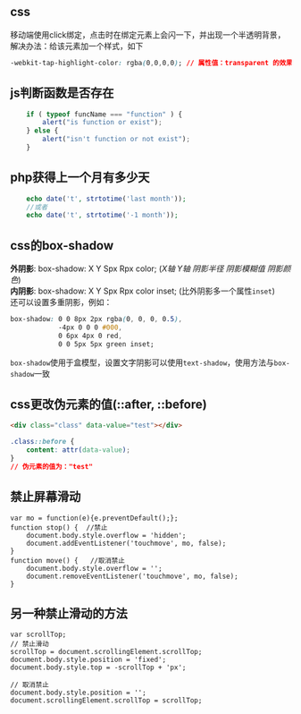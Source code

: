 css
------------------
移动端使用click绑定，点击时在绑定元素上会闪一下，并出现一个半透明背景，解决办法：给该元素加一个样式，如下
```CSS
-webkit-tap-highlight-color: rgba(0,0,0,0); // 属性值：transparent 的效果一样
```

js判断函数是否存在
------------------
```javascript
    if ( typeof funcName === "function" ) {
        alert("is function or exist");
    } else {
        alert("isn't function or not exist");
    }
```

php获得上一个月有多少天
--------------------
```php
    echo date('t', strtotime('last month'));
    //或者
    echo date('t', strtotime('-1 month'));
```

css的box-shadow
-------------------
**外阴影**: box-shadow: X Y Spx Rpx color; (*X轴 Y轴 阴影半径 阴影模糊值 阴影颜色*)  
**内阴影**: box-shadow: X Y Spx Rpx color inset; (比外阴影多一个属性`inset`)  
还可以设置多重阴影，例如：
```CSS
box-shadow: 0 0 8px 2px rgba(0, 0, 0, 0.5),
            -4px 0 0 0 #000,
            0 6px 4px 0 red,
            0 0 5px 5px green inset;
```
`box-shadow`使用于盒模型，设置文字阴影可以使用`text-shadow`，使用方法与`box-shadow`一致

css更改伪元素的值(::after, ::before)
--------------
```html
<div class="class" data-value="test"></div>
```
```css
.class::before {
    content: attr(data-value);
}
// 伪元素的值为："test"
```


禁止屏幕滑动
----------------
```JS
var mo = function(e){e.preventDefault();};
function stop() {  //禁止
    document.body.style.overflow = 'hidden';
    document.addEventListener('touchmove', mo, false);
}
function move() {   //取消禁止
    document.body.style.overflow = '';
    document.removeEventListener('touchmove', mo, false);
}
```

另一种禁止滑动的方法
-------------------
```JS
var scrollTop;
// 禁止滑动
scrollTop = document.scrollingElement.scrollTop;
document.body.style.position = 'fixed';
document.body.style.top = -scrollTop + 'px';

// 取消禁止
document.body.style.position = '';
document.scrollingElement.scrollTop = scrollTop;
```


